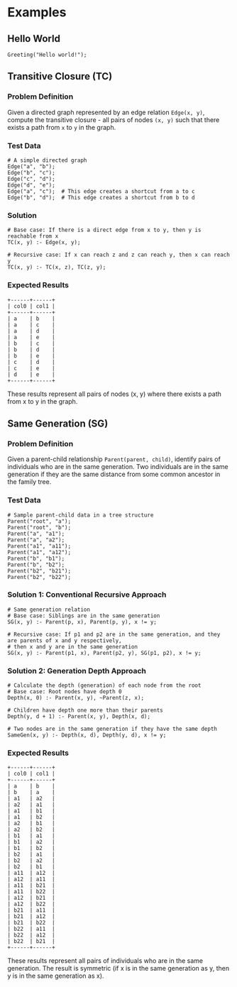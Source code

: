 # Examples

## Hello World

```
Greeting("Hello world!");
```

## Transitive Closure (TC)

### Problem Definition

Given a directed graph represented by an edge relation `Edge(x, y)`, compute the transitive closure - all pairs of nodes `(x, y)` such that there exists a path from `x` to `y` in the graph.

### Test Data

```
# A simple directed graph
Edge("a", "b");
Edge("b", "c");
Edge("c", "d");
Edge("d", "e");
Edge("a", "c");  # This edge creates a shortcut from a to c
Edge("b", "d");  # This edge creates a shortcut from b to d
```

### Solution

```
# Base case: If there is a direct edge from x to y, then y is reachable from x
TC(x, y) :- Edge(x, y);

# Recursive case: If x can reach z and z can reach y, then x can reach y
TC(x, y) :- TC(x, z), TC(z, y);
```

### Expected Results

```
+------+------+
| col0 | col1 |
+------+------+
| a    | b    |
| a    | c    |
| a    | d    |
| a    | e    |
| b    | c    |
| b    | d    |
| b    | e    |
| c    | d    |
| c    | e    |
| d    | e    |
+------+------+
```

These results represent all pairs of nodes (x, y) where there exists a path from x to y in the graph.

## Same Generation (SG)

### Problem Definition

Given a parent-child relationship `Parent(parent, child)`, identify pairs of individuals who are in the same generation. Two individuals are in the same generation if they are the same distance from some common ancestor in the family tree.

### Test Data

```
# Sample parent-child data in a tree structure
Parent("root", "a");
Parent("root", "b");
Parent("a", "a1");
Parent("a", "a2");
Parent("a1", "a11");
Parent("a1", "a12");
Parent("b", "b1");
Parent("b", "b2");
Parent("b2", "b21");
Parent("b2", "b22");
```

### Solution 1: Conventional Recursive Approach

```
# Same generation relation
# Base case: Siblings are in the same generation
SG(x, y) :- Parent(p, x), Parent(p, y), x != y;

# Recursive case: If p1 and p2 are in the same generation, and they are parents of x and y respectively,
# then x and y are in the same generation
SG(x, y) :- Parent(p1, x), Parent(p2, y), SG(p1, p2), x != y;
```

### Solution 2: Generation Depth Approach

```
# Calculate the depth (generation) of each node from the root
# Base case: Root nodes have depth 0
Depth(x, 0) :- Parent(x, y), ~Parent(z, x);

# Children have depth one more than their parents
Depth(y, d + 1) :- Parent(x, y), Depth(x, d);

# Two nodes are in the same generation if they have the same depth
SameGen(x, y) :- Depth(x, d), Depth(y, d), x != y;
```

### Expected Results

```
+------+------+
| col0 | col1 |
+------+------+
| a    | b    |
| b    | a    |
| a1   | a2   |
| a2   | a1   |
| a1   | b1   |
| a1   | b2   |
| a2   | b1   |
| a2   | b2   |
| b1   | a1   |
| b1   | a2   |
| b1   | b2   |
| b2   | a1   |
| b2   | a2   |
| b2   | b1   |
| a11  | a12  |
| a12  | a11  |
| a11  | b21  |
| a11  | b22  |
| a12  | b21  |
| a12  | b22  |
| b21  | a11  |
| b21  | a12  |
| b21  | b22  |
| b22  | a11  |
| b22  | a12  |
| b22  | b21  |
+------+------+
```

These results represent all pairs of individuals who are in the same generation. The result is symmetric (if x is in the same generation as y, then y is in the same generation as x).
